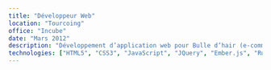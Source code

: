 ```yaml
---
title: "Développeur Web"
location: "Tourcoing"
office: "Incube"
date: "Mars 2012"
description: "Développement d’application web pour Bulle d’hair (e-commerce + sites dynamique) Développement front-end (UI & UX) inachevé d’une solution de Web radio."
technologies: ["HTML5", "CSS3", "JavaScript", "JQuery", "Ember.js", "Ruby", "Ruby On Rails"]
---
```

